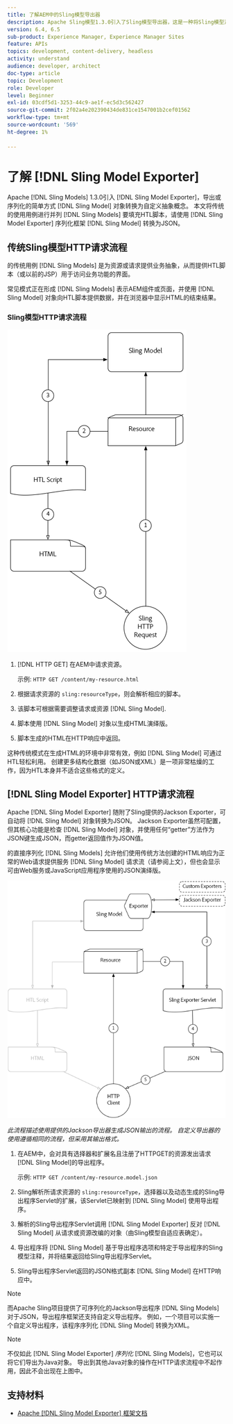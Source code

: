 ```yaml
---
title: 了解AEM中的Sling模型导出器
description: Apache Sling模型1.3.0引入了Sling模型导出器，这是一种将Sling模型对象导出或序列化为自定义抽象对象的简单方法。 本文将利用Sling模型导出器框架将Sling模型序列化为JSON，来并置使用Sling模型填充HTL脚本的传统用例。
version: 6.4, 6.5
sub-product: Experience Manager, Experience Manager Sites
feature: APIs
topics: development, content-delivery, headless
activity: understand
audience: developer, architect
doc-type: article
topic: Development
role: Developer
level: Beginner
exl-id: 03cdf5d1-3253-44c9-ae1f-ec5d3c562427
source-git-commit: 2f02a4e202390434de831ce1547001b2cef01562
workflow-type: tm+mt
source-wordcount: '569'
ht-degree: 1%

---
```


# 了解 [!DNL Sling Model Exporter]

Apache [!DNL Sling Models] 1.3.0引入 [!DNL Sling Model Exporter]，导出或序列化的简单方式 [!DNL Sling Model] 对象转换为自定义抽象概念。 本文将传统的使用用例进行并列 [!DNL Sling Models] 要填充HTL脚本，请使用 [!DNL Sling Model Exporter] 序列化框架 [!DNL Sling Model] 转换为JSON。

## 传统Sling模型HTTP请求流程

的传统用例 [!DNL Sling Models] 是为资源或请求提供业务抽象，从而提供HTL脚本（或以前的JSP）用于访问业务功能的界面。

常见模式正在形成 [!DNL Sling Models] 表示AEM组件或页面，并使用 [!DNL Sling Model] 对象向HTL脚本提供数据，并在浏览器中显示HTML的结束结果。

### Sling模型HTTP请求流程

![Sling模型请求流程](./assets/understand-sling-model-exporter/sling-model-request-flow.png)

1. [!DNL HTTP GET] 在AEM中请求资源。

   示例: `HTTP GET /content/my-resource.html`

1. 根据请求资源的 `sling:resourceType`，则会解析相应的脚本。

1. 该脚本可根据需要调整请求或资源 [!DNL Sling Model].

1. 脚本使用 [!DNL Sling Model] 对象以生成HTML演绎版。

1. 脚本生成的HTML在HTTP响应中返回。

这种传统模式在生成HTML的环境中非常有效，例如 [!DNL Sling Model] 可通过HTL轻松利用。 创建更多结构化数据（如JSON或XML）是一项非常枯燥的工作，因为HTL本身并不适合这些格式的定义。

## [!DNL Sling Model Exporter] HTTP请求流程

Apache [!DNL Sling Model Exporter] 随附了Sling提供的Jackson Exporter，可自动将 [!DNL Sling Model] 对象转换为JSON。 Jackson Exporter虽然可配置，但其核心功能是检查 [!DNL Sling Model] 对象，并使用任何“getter”方法作为JSON键生成JSON，而getter返回值作为JSON值。

的直接序列化 [!DNL Sling Models] 允许他们使用传统方法创建的HTML响应为正常的Web请求提供服务 [!DNL Sling Model] 请求流（请参阅上文），但也会显示可由Web服务或JavaScript应用程序使用的JSON演绎版。

![Sling模型导出器HTTP请求流](./assets/understand-sling-model-exporter/sling-model-exporter-request-flow.png)

*此流程描述使用提供的Jackson导出器生成JSON输出的流程。 自定义导出器的使用遵循相同的流程，但采用其输出格式。*

1. 在AEM中，会对具有选择器和扩展名且注册了HTTPGET的资源发出请求 [!DNL Sling Model]的导出程序。

   示例: `HTTP GET /content/my-resource.model.json`

1. Sling解析所请求资源的 `sling:resourceType`，选择器以及动态生成的Sling导出程序Servlet的扩展，该Servlet已映射到 [!DNL Sling Model] 使用导出程序。
1. 解析的Sling导出程序Servlet调用 [!DNL Sling Model Exporter] 反对 [!DNL Sling Model] 从请求或资源改编的对象（由Sling模型自适应表确定）。
1. 导出程序将 [!DNL Sling Model] 基于导出程序选项和特定于导出程序的Sling模型注释，并将结果返回给Sling导出程序Servlet。
1. Sling导出程序Servlet返回的JSON格式副本 [!DNL Sling Model] 在HTTP响应中。

>[!NOTE]
>
>而Apache Sling项目提供了可序列化的Jackson导出程序 [!DNL Sling Models] 对于JSON，导出程序框架还支持自定义导出程序。 例如，一个项目可以实施一个自定义导出程序，该程序序列化 [!DNL Sling Model] 转换为XML。

>[!NOTE]
>
>不仅如此 [!DNL Sling Model Exporter] *序列化* [!DNL Sling Models]，它也可以将它们导出为Java对象。 导出到其他Java对象的操作在HTTP请求流程中不起作用，因此不会出现在上图中。

## 支持材料

* [Apache [!DNL Sling Model Exporter] 框架文档](https://sling.apache.org/documentation/bundles/models.html#exporter-framework-since-130)
